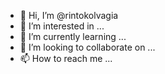 - 👋 Hi, I’m @rintokolvagia
- 👀 I’m interested in ...
- 🌱 I’m currently learning ...
- 💞️ I’m looking to collaborate on ...
- 📫 How to reach me ...

<!---
rintokolvagia/rintokolvagia is a ✨ special ✨ repository because its `README.md` (this file) appears on your GitHub profile.
You can click the Preview link to take a look at your changes.
--->
